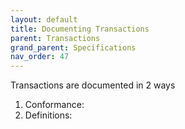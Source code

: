 ```yaml
---
layout: default
title: Documenting Transactions
parent: Transactions
grand_parent: Specifications
nav_order: 47
---
```


Transactions are documented in 2 ways

1. Conformance:
2. Definitions:
